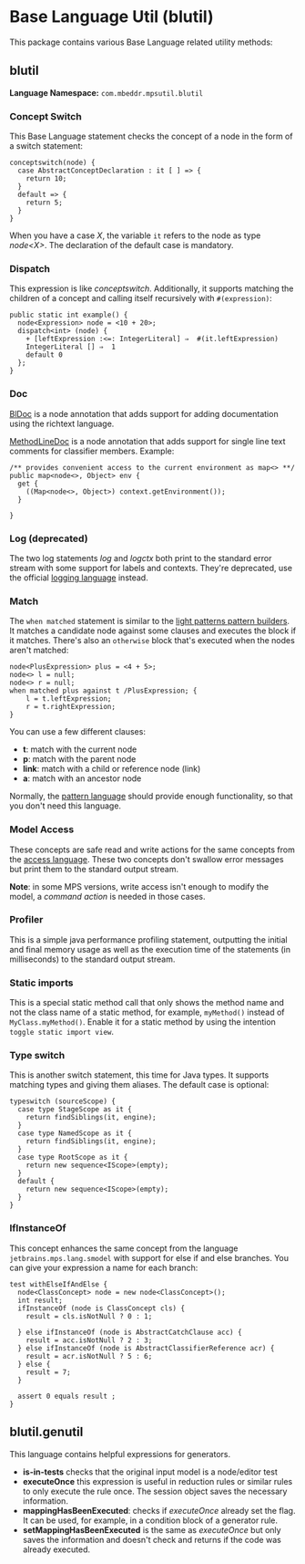 # Base Language Util (blutil)

This package contains various Base Language related utility methods:

## blutil

**Language Namespace:** `com.mbeddr.mpsutil.blutil`

### Concept Switch

This Base Language statement checks the concept of a node in the form of a switch statement:

```
conceptswitch(node) { 
  case AbstractConceptDeclaration : it [ ] => { 
    return 10; 
  } 
  default => { 
    return 5; 
  } 
}
```

When you have a case *X*, the variable `it` refers to the node as type *node&lt;X&gt;*. The declaration of the default
case is mandatory.

### Dispatch

This expression is like *conceptswitch*. Additionally, it supports matching the children of a concept and calling 
itself recursively with `#(expression)`:

```
public static int example() { 
  node<Expression> node = <10 + 20>; 
  dispatch<int> (node) { 
    + [leftExpression :<=: IntegerLiteral] ⇒  #(it.leftExpression) 
    IntegerLiteral [] ⇒  1 
    default 0 
  }; 
}                                                                                                                                                            
```

### Doc

[BlDoc](http://127.0.0.1:63320/node?ref=63e0e566-5131-447e-90e3-12ea330e1a00%2Fr%3Af5bd2ad9-cd54-4408-b815-07f9f306f074%28com.mbeddr.mpsutil.blutil%2Fcom.mbeddr.mpsutil.blutil.structure%29%2F3693790620639876318) is a node annotation that adds support for adding documentation using 
the richtext language. 

[MethodLineDoc](http://127.0.0.1:63320/node?ref=63e0e566-5131-447e-90e3-12ea330e1a00%2Fr%3Af5bd2ad9-cd54-4408-b815-07f9f306f074%28com.mbeddr.mpsutil.blutil%2Fcom.mbeddr.mpsutil.blutil.structure%29%2F6451706574539345403) is a node annotation that adds support for 
single line text comments for classifier members. Example:

```
/** provides convenient access to the current environment as map<> **/                                      
public map<node<>, Object> env { 
  get { 
    ((Map<node<>, Object>) context.getEnvironment()); 
  } 
   
}
```

### Log (deprecated)

The two log statements *log* and *logctx* both print to the standard error stream with some support for labels and contexts.
They're deprecated, use the official [logging language](https://www.jetbrains.com/help/mps/logging.html) instead.

### Match

The `when matched` statement is similar to the [light patterns pattern builders](https://www.jetbrains.com/help/mps/pattern.html#lightpatterns).
It matches a candidate node against some clauses and executes the block if it matches. There's also an `otherwise` block
that's executed when the nodes aren't matched:

```text
node<PlusExpression> plus = <4 + 5>;
node<> l = null;
node<> r = null;
when matched plus against t /PlusExpression; {
    l = t.leftExpression;
    r = t.rightExpression;
}
```

You can use a few different clauses:

- **t**: match with the current node
- **p**: match with the parent node
- **link**: match with a child or reference node (link)
- **a**: match with an ancestor node


Normally, the [pattern language](https://www.jetbrains.com/help/mps/pattern.html) should provide enough functionality, 
so that you don't need this language.

### Model Access

These concepts are safe read and write actions for the same concepts from the [access language](https://www.jetbrains.com/help/mps/smodel-language.html#accesslanguage).
These two concepts don't swallow error messages but print them to the standard output stream.

**Note**: in some MPS versions, write access isn't enough to modify the model, a *command action* is needed in those cases.

### Profiler

This is a simple java performance profiling statement, outputting the initial and final memory usage as well as the
execution time of the statements (in milliseconds) to the standard output stream.

### Static imports

This is a special static method call that only shows the method name and not the class name of a static method, for example,
`myMethod()` instead of `MyClass.myMethod()`.
Enable it for a static method by using the intention `toggle static import view`.

### Type switch

This is another switch statement, this time for Java types. It supports matching types and giving them aliases.
The default case is optional:

```
typeswitch (sourceScope) { 
  case type StageScope as it { 
    return findSiblings(it, engine); 
  } 
  case type NamedScope as it { 
    return findSiblings(it, engine); 
  } 
  case type RootScope as it { 
    return new sequence<IScope>(empty); 
  } 
  default { 
    return new sequence<IScope>(empty); 
  } 
}
```

### IfInstanceOf

This concept enhances the same concept from the language `jetbrains.mps.lang.smodel` with support for else if and else branches. You can give your expression a name for each branch:

``````
test withElseIfAndElse { 
  node<ClassConcept> node = new node<ClassConcept>(); 
  int result; 
  ifInstanceOf (node is ClassConcept cls) { 
    result = cls.isNotNull ? 0 : 1; 
     
  } else ifInstanceOf (node is AbstractCatchClause acc) { 
    result = acc.isNotNull ? 2 : 3; 
  } else ifInstanceOf (node is AbstractClassifierReference acr) { 
    result = acr.isNotNull ? 5 : 6; 
  } else { 
    result = 7; 
  } 
   
  assert 0 equals result ; 
}
``````

## blutil.genutil

This language contains helpful expressions for generators.

- **is-in-tests** checks that the original input model is a node/editor test
- **executeOnce** this expression is useful in reduction rules or similar rules to only execute the rule
  once. The session object saves the necessary information.
- **mappingHasBeenExecuted**: checks if *executeOnce* already set the flag. It can be used, for example, in a condition block
 of a generator rule.
- **setMappingHasBeenExecuted** is the same as *executeOnce* but only saves the information and doesn't check and returns
if the code was already executed.

